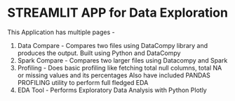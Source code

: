 # STREAMLIT APP for Data Exploration

This Application has multiple pages -

1. Data Compare - Compares two files using DataCompy library and produces the output. Built using Python and DataCompy
2. Spark Compare - Compares two larger files using Datacompy and Spark
3. Profiling - Does basic profiling like fetching total null columns, total NA or missing values and its percentages
   Also have included PANDAS PROFILING utility to perform full fledged EDA
4. EDA Tool - Performs Exploratory Data Analysis with Python Plotly
 
